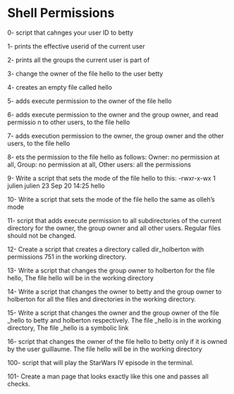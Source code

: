 # Shell Permissions

0- script that cahnges your user ID to betty

1- prints the effective userid of the current user

2- prints all the groups the current user is part of

3- change the owner of the file hello to the user betty

4- creates an empty file called hello

5- adds execute permission to the owner of the file hello 

6- adds execute permission to the owner and the group owner, and read permissio
n to other users, to the file hello

7- adds execution permission to the owner, the group owner and the other users,
 to the file hello

8- ets the permission to the file hello as follows: Owner: no permission at all, Group: no permission at all, Other users: all the permissions

9- Write a script that sets the mode of the file hello to this: -rwxr-x-wx 1 julien julien 23 Sep 20 14:25 hello

10- Write a script that sets the mode of the file hello the same as olleh’s mode

11- script that adds execute permission to all subdirectories of the current directory for the owner, the group owner and all other users. Regular files should not be changed.

12- Create a script that creates a directory called dir_holberton with permissions 751 in the working directory.

13- Write a script that changes the group owner to holberton for the file hello, The file hello will be in the working directory

14- Write a script that changes the owner to betty and the group owner to holberton for all the files and directories in the working directory.

15- Write a script that changes the owner and the group owner of the file _hello to betty and holberton respectively. The file _hello is in the working directory, The file _hello is a symbolic link

16- script that changes the owner of the file hello to betty only if it is owned by the user guillaume. The file hello will be in the working directory

100- script that will play the StarWars IV episode in the terminal.

101- Create a man page that looks exactly like this one and passes all checks.
